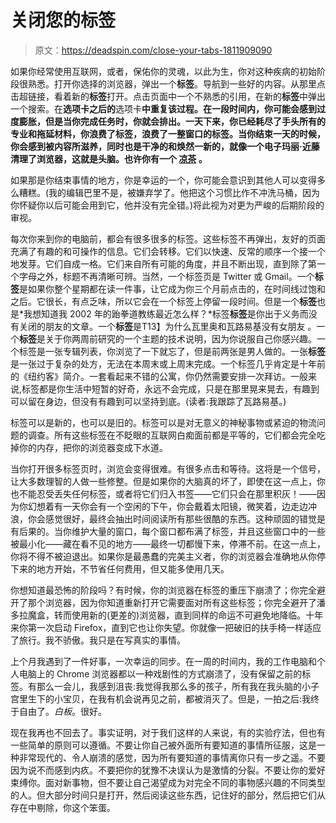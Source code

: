 # 关闭您的标签

> 原文：<https://deadspin.com/close-your-tabs-1811909090>

如果你经常使用互联网，或者，保佑你的灵魂，以此为生，你对这种疾病的初始阶段很熟悉。打开你选择的浏览器，弹出一个**标签**。导航到一些好的内容。从那里点击超链接，看着新的**标签**打开。点击页面中一个不熟悉的引用，在新的**标签**中弹出一个搜索。在**选项卡之后的**选项卡**中重复该过程。在一段时间内，你可能会感到过度膨胀，但是当你完成任务时，你就会排出。一天下来，你已经耗尽了手头所有的专业和拖延材料，你浪费了标签，浪费了一整窗口的标签。当你结束一天的时候，你会感到被内容所滋养，同时也是干净的和焕然一新的，就像一个电子玛丽·近藤清理了浏览器，这就是头脑。也许你有一个 [凉茶](http://adequateman.deadspin.com/have-a-nice-hot-cup-of-herbal-tea-1809858512) 。**



如果那是你结束事情的地方，你是幸运的一个，你可能会意识到其他人可以变得多么糟糕。(我的编辑巴里不是，被嫌弃学了。他把这个习惯比作不冲洗马桶，因为你怀疑你以后可能会用到它，他并没有完全错。)将此视为对更为严峻的后期阶段的审视。

每次你来到你的电脑前，都会有很多很多的标签。这些标签不再弹出，友好的页面充满了有趣的和可操作的信息。它们会转移。它们以快速、反常的顺序一个接一个地发芽。它们自成一格。它们来自所有可能的角度，并且不断出现，直到除了第一个字母之外，标题不再清晰可辨。当然，一个标签页是 Twitter 或 Gmail。一个**标签**是如果你整个星期都在读一件事，让它成为你三个月前点击的，在时间线过饱和之后。它很长，有点乏味，所以它会在一个标签上停留一段时间。但是一个**标签**也是*我想知道我 2002 年的跆拳道教练最近怎么样？*标签**标签**是你出于义务而没有关闭的朋友的文章。一个**标签**是T13】为什么瓦里奥和瓦路易基没有女朋友 。一个**标签**是关于你两周前研究的一个主题的技术说明，因为你说服自己你感兴趣。一个标签是一张专辑列表，你浏览了一下就忘了，但是前两张是男人做的。一张**标签**是一张过于复杂的处方，无法在本周末或上周末完成。一个标签几乎肯定是十年前的《纽约客》简介。一套看起来不错的公寓，你仍然需要安排一次拜访。一般来说,标签都是你生活中短暂的好奇，永远不会完成，只是在那里晃来晃去，有趣到可以留在身边，但没有有趣到可以坚持到底。(读者:我跟踪了瓦路易基。)

标签可以是新的，也可以是旧的。标签可以是对无意义的神秘事物或紧迫的物流问题的调查。所有这些标签在不眨眼的互联网白痴面前都是平等的，它们都会完全吃掉你的内存，把你的浏览器变成下水道。

当你打开很多标签页时，浏览会变得很难。有很多点击和等待。这将是一个信号，让大多数理智的人做一些修整。但是如果你的大脑真的坏了，即使在这一点上，你也不能忍受丢失任何标签，或者将它们归入书签——它们只会在那里积灰！——因为你幻想着有一天你会有一个空闲的下午，你会戴着太阳镜，微笑着，边走边冲浪，你会感觉很好，最终会抽出时间阅读所有那些很酷的东西。这种顽固的错觉是有后果的。当你维护大量的窗口，每个窗口都布满了标签，并且这些窗口中的一些被最小化——藏在看不见的地方——最终一切都慢下来，停滞不前。在这一点上，你将不得不被迫退出。如果你是最愚蠢的完美主义者，你的浏览器会准确地从你停下来的地方开始，不节省任何费用，但又能多使用几天。

你想知道最恐怖的阶段吗？有时候，你的浏览器在标签的重压下崩溃了；你完全避开了那个浏览器，因为你知道重新打开它需要面对所有这些标签；你完全避开了潘多拉魔盒，转而使用新的(更差的)浏览器，直到同样的命运不可避免地降临。十年来你第一次启动 Firefox，直到它也让你失望。你就像一把破旧的扶手椅一样适应了旅行。我不骄傲。我只是在写真实的事情。

上个月我遇到了一件好事，一次幸运的同步。在一周的时间内，我的工作电脑和个人电脑上的 Chrome 浏览器都以一种戏剧性的方式崩溃了，没有保留之前的标签。有那么一会儿，我感到沮丧:我觉得我那么多的孩子，所有我在我头脑的小子宫里生下的小宝贝，在我有机会说再见之前，都被消灭了。但是，一拍之后:我终于自由了。*白板*。很好。

现在我再也不回去了。事实证明，对于我们这样的人来说，有的实验疗法，但也有一些简单的原则可以遵循。不要让你自己被外面所有要知道的事情所征服，这是一种非常现代的、令人崩溃的感觉，因为所有要知道的事情离你只有一步之遥。不要因为说不而感到内疚。不要把你的犹豫不决误认为是激情的分裂。不要让你的爱好束缚你。面对新事物，但不要让自己渴望成为对完全不同的事物感兴趣的不同类型的人。但大部分时间只是打开，然后阅读这些东西，记住好的部分，然后把它们从存在中剔除，你这个笨蛋。